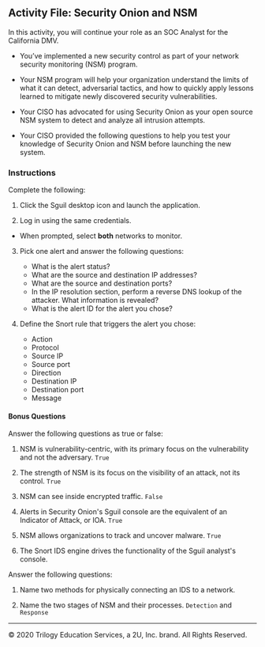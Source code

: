 ## Activity File: Security Onion and NSM

In this activity, you will continue your role as an SOC Analyst for the California DMV. 

- You’ve implemented a new security control as part of your network security monitoring (NSM) program.

- Your NSM program will help your organization understand the limits of what it can detect, adversarial tactics, and how to quickly apply lessons learned to mitigate newly discovered security vulnerabilities.

- Your CISO has advocated for using Security Onion as your open source NSM system to detect and analyze all intrusion attempts. 

- Your CISO provided the following questions to help you test your knowledge of Security Onion and NSM before launching the new system. 

### Instructions

Complete the following:

1. Click the Sguil desktop icon and launch the application.

2. Log in using the same credentials.

  - When prompted, select **both** networks to monitor. 
  
3. Pick one alert and answer the following questions:

    - What is the alert status?
    - What are the source and destination IP addresses?
    - What are the source and destination ports?
    - In the IP resolution section, perform a reverse DNS lookup of the attacker. What information is revealed?
    - What is the alert ID for the alert you chose?

4. Define the Snort rule that triggers the alert you chose:

    - Action
    - Protocol
    - Source IP
    - Source port
    - Direction
    - Destination IP
    - Destination port
    - Message

#### Bonus Questions

Answer the following questions as true or false:

1. NSM is vulnerability-centric, with its primary focus on the vulnerability and not the adversary. `True`


2. The strength of NSM is its focus on the visibility of an attack, not its control. `True`


3. NSM can see inside encrypted traffic. `False`


4. Alerts in Security Onion's Sguil console are the equivalent of an Indicator of Attack, or IOA. `True`


5. NSM allows organizations to track and uncover malware. `True`


6. The Snort IDS engine drives the functionality of the Sguil analyst's console. 


Answer the following questions:

1. Name two methods for physically connecting an IDS to a network. 


2. Name the two stages of NSM and their processes. `Detection` and `Response`

---
© 2020 Trilogy Education Services, a 2U, Inc. brand. All Rights Reserved.

